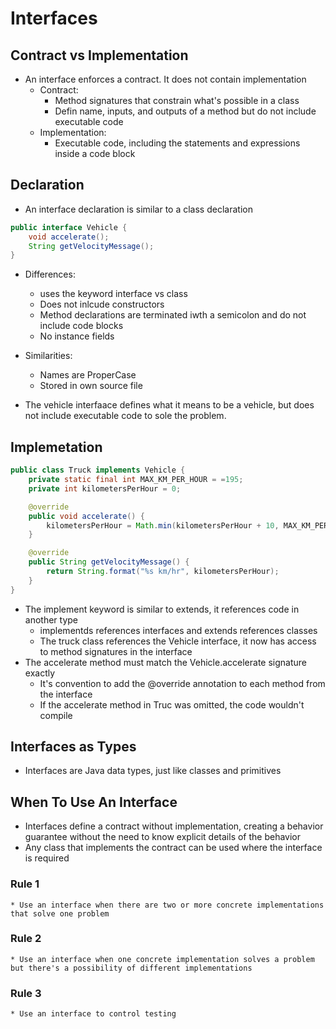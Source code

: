 # Interfaces

## Contract vs Implementation

- An interface enforces a contract. It does not contain implementation
  - Contract:
    - Method signatures that constrain what's possible in a class
    - Defin name, inputs, and outputs of a method but do not include executable code
  - Implementation:
    - Executable code, including the statements and expressions inside a code block

## Declaration

- An interface declaration is similar to a class declaration

```java
public interface Vehicle {
    void accelerate();
    String getVelocityMessage();
}
```

- Differences:
  - uses the keyword interface vs class
  - Does not inlcude constructors
  - Method declarations are terminated iwth a semicolon and do not include code blocks
  - No instance fields
- Similarities:

  - Names are ProperCase
  - Stored in own source file

- The vehicle interfaace defines what it means to be a vehicle, but does not include executable code to sole the problem.

## Implemetation

```java
public class Truck implements Vehicle {
    private static final int MAX_KM_PER_HOUR = =195;
    private int kilometersPerHour = 0;

    @override
    public void accelerate() {
        kilometersPerHour = Math.min(kilometersPerHour + 10, MAX_KM_PER_HOUR);
    }

    @override
    public String getVelocityMessage() {
        return String.format("%s km/hr", kilometersPerHour);
    }
}
```

- The implement keyword is similar to extends, it references code in another type
  - implementds references interfaces and extends references classes
  - The truck class references the Vehicle interface, it now has access to method signatures in the interface
- The accelerate method must match the Vehicle.accelerate signature exactly
  - It's convention to add the @override annotation to each method from the interface
  - If the accelerate method in Truc was omitted, the code wouldn't compile

## Interfaces as Types

- Interfaces are Java data types, just like classes and primitives

## When To Use An Interface

- Interfaces define a contract without implementation, creating a behavior guarantee without the need to know explicit details of the behavior
- Any class that implements the contract can be used where the interface is required

### Rule 1

    * Use an interface when there are two or more concrete implementations that solve one problem

### Rule 2

    * Use an interface when one concrete implementation solves a problem but there's a possibility of different implementations

### Rule 3

    * Use an interface to control testing
